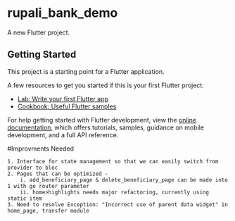 # rupali_bank_demo

A new Flutter project.

## Getting Started

This project is a starting point for a Flutter application.

A few resources to get you started if this is your first Flutter project:

- [Lab: Write your first Flutter app](https://docs.flutter.dev/get-started/codelab)
- [Cookbook: Useful Flutter samples](https://docs.flutter.dev/cookbook)

For help getting started with Flutter development, view the
[online documentation](https://docs.flutter.dev/), which offers tutorials,
samples, guidance on mobile development, and a full API reference.


#Improvments Needed

    1. Interface for state management so that we can easily switch from provider to bloc
    2. Pages that can be optimized -
        i. add_beneficiary_page & delete_beneficiary_page can be made into 1 with go router parameter
        ii. home>highlights needs major refactoring, currently using static item 
    3. Need to resolve Exception: "Incorrect use of parent data widget" in home_page, transfer module
